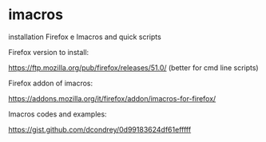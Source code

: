 # imacros
installation Firefox e Imacros and quick scripts


Firefox version to install:

https://ftp.mozilla.org/pub/firefox/releases/51.0/ (better for cmd line scripts)

Firefox addon of imacros:

https://addons.mozilla.org/it/firefox/addon/imacros-for-firefox/


Imacros codes and examples:

https://gist.github.com/dcondrey/0d99183624df61efffff

